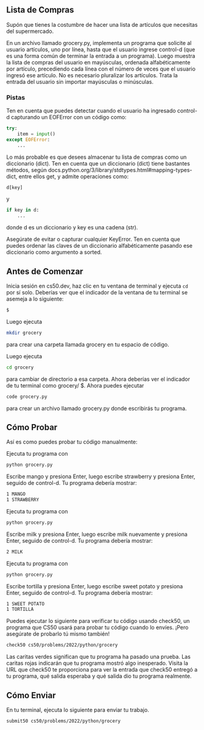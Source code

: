 ## Lista de Compras

Supón que tienes la costumbre de hacer una lista de artículos que necesitas del supermercado.

En un archivo llamado grocery.py, implementa un programa que solicite al usuario artículos, uno por línea, hasta que el usuario ingrese control-d (que es una forma común de terminar la entrada a un programa). Luego muestra la lista de compras del usuario en mayúsculas, ordenada alfabéticamente por artículo, precediendo cada línea con el número de veces que el usuario ingresó ese artículo. No es necesario pluralizar los artículos. Trata la entrada del usuario sin importar mayúsculas o minúsculas.

### Pistas

Ten en cuenta que puedes detectar cuando el usuario ha ingresado control-d capturando un EOFError con un código como:

```python
try:
    item = input()
except EOFError:
    ...
```

Lo más probable es que desees almacenar tu lista de compras como un diccionario (dict).
Ten en cuenta que un diccionario (dict) tiene bastantes métodos, según docs.python.org/3/library/stdtypes.html#mapping-types-dict, entre ellos get, y admite operaciones como:

```python
d[key]
```

y

```python
if key in d:
    ...
```

donde d es un diccionario y key es una cadena (str).

Asegúrate de evitar o capturar cualquier KeyError.
Ten en cuenta que puedes ordenar las claves de un diccionario alfabéticamente pasando ese diccionario como argumento a sorted.

## Antes de Comenzar

Inicia sesión en cs50.dev, haz clic en tu ventana de terminal y ejecuta `cd` por sí solo. Deberías ver que el indicador de la ventana de tu terminal se asemeja a lo siguiente:

```bash
$
```

Luego ejecuta

```bash
mkdir grocery
```

para crear una carpeta llamada grocery en tu espacio de código.

Luego ejecuta

```bash
cd grocery
```

para cambiar de directorio a esa carpeta. Ahora deberías ver el indicador de tu terminal como grocery/ $. Ahora puedes ejecutar

```bash
code grocery.py
```

para crear un archivo llamado grocery.py donde escribirás tu programa.

## Cómo Probar

Así es como puedes probar tu código manualmente:

Ejecuta tu programa con

```bash
python grocery.py
```

Escribe mango y presiona Enter, luego escribe strawberry y presiona Enter, seguido de control-d. Tu programa debería mostrar:

```bash
1 MANGO
1 STRAWBERRY
```

Ejecuta tu programa con

```bash
python grocery.py
```

Escribe milk y presiona Enter, luego escribe milk nuevamente y presiona Enter, seguido de control-d. Tu programa debería mostrar:

```bash
2 MILK
```

Ejecuta tu programa con

```bash
python grocery.py
```

Escribe tortilla y presiona Enter, luego escribe sweet potato y presiona Enter, seguido de control-d. Tu programa debería mostrar:

```bash
1 SWEET POTATO
1 TORTILLA
```

Puedes ejecutar lo siguiente para verificar tu código usando check50, un programa que CS50 usará para probar tu código cuando lo envíes. ¡Pero asegúrate de probarlo tú mismo también!

```bash
check50 cs50/problems/2022/python/grocery
```

Las caritas verdes significan que tu programa ha pasado una prueba. Las caritas rojas indicarán que tu programa mostró algo inesperado. Visita la URL que check50 te proporciona para ver la entrada que check50 entregó a tu programa, qué salida esperaba y qué salida dio tu programa realmente.

## Cómo Enviar

En tu terminal, ejecuta lo siguiente para enviar tu trabajo.

```bash
submit50 cs50/problems/2022/python/grocery
```

